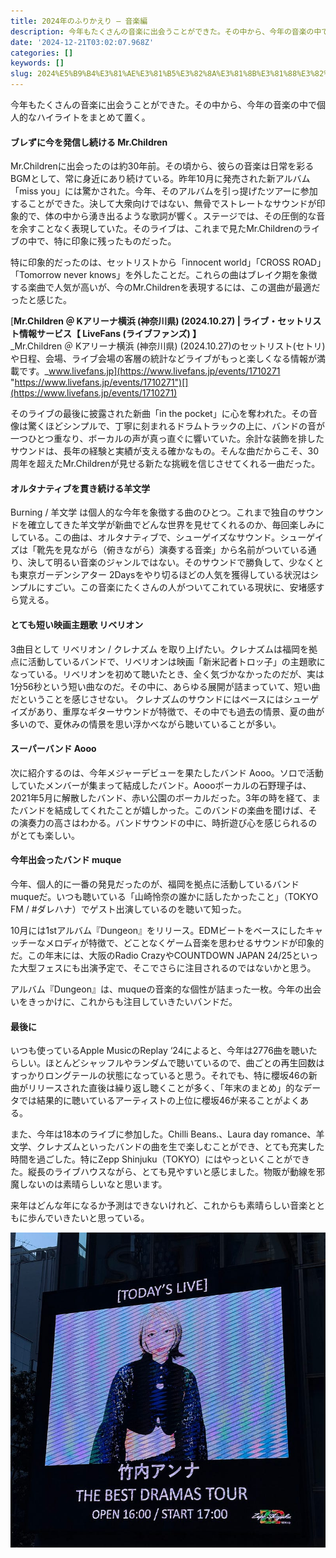 ```yaml
---
title: 2024年のふりかえり — 音楽編
description: 今年もたくさんの音楽に出会うことができた。その中から、今年の音楽の中で個人的なハイライトをまとめて置く。
date: '2024-12-21T03:02:07.968Z'
categories: []
keywords: []
slug: 2024%E5%B9%B4%E3%81%AE%E3%81%B5%E3%82%8A%E3%81%8B%E3%81%88%E3%82%8A%E2%80%8A%E2%80%94%E2%80%8A%E9%9F%B3%E6%A5%BD%E7%B7%A8
---
```

今年もたくさんの音楽に出会うことができた。その中から、今年の音楽の中で個人的なハイライトをまとめて置く。

#### ブレずに今を発信し続ける Mr.Children

Mr.Childrenに出会ったのは約30年前。その頃から、彼らの音楽は日常を彩るBGMとして、常に身近にあり続けている。昨年10月に発売された新アルバム「miss you」には驚かされた。今年、そのアルバムを引っ提げたツアーに参加することができた。決して大衆向けではない、無骨でストレートなサウンドが印象的で、体の中から湧き出るような歌詞が響く。ステージでは、その圧倒的な音を余すことなく表現していた。そのライブは、これまで見たMr.Childrenのライブの中で、特に印象に残ったものだった。

特に印象的だったのは、セットリストから「innocent world」「CROSS ROAD」「Tomorrow never knows」を外したことだ。これらの曲はブレイク期を象徴する楽曲で人気が高いが、今のMr.Childrenを表現するには、この選曲が最適だったと感じた。

[**Mr.Children ＠ Kアリーナ横浜 (神奈川県) (2024.10.27) | ライブ・セットリスト情報サービス【 LiveFans (ライブファンズ) 】**  
_Mr.Children ＠ Kアリーナ横浜 (神奈川県) (2024.10.27)のセットリスト(セトリ)や日程、会場、ライブ会場の客層の統計などライブがもっと楽しくなる情報が満載です。_www.livefans.jp](https://www.livefans.jp/events/1710271 "https://www.livefans.jp/events/1710271")[](https://www.livefans.jp/events/1710271)

そのライブの最後に披露された新曲「in the pocket」に心を奪われた。その音像は驚くほどシンプルで、丁寧に刻まれるドラムトラックの上に、バンドの音が一つひとつ重なり、ボーカルの声が真っ直ぐに響いていた。余計な装飾を排したサウンドは、長年の経験と実績が支える確かなもの。そんな曲だからこそ、30周年を超えたMr.Childrenが見せる新たな挑戦を信じさせてくれる一曲だった。

#### オルタナティブを貫き続ける羊文学

Burning / 羊文学 は個人的な今年を象徴する曲のひとつ。これまで独自のサウンドを確立してきた羊文学が新曲でどんな世界を見せてくれるのか、毎回楽しみにしている。この曲は、オルタナティブで、シューゲイズなサウンド。シューゲイズは「靴先を見ながら（俯きながら）演奏する音楽」から名前がついている通り、決して明るい音楽のジャンルではない。そのサウンドで勝負して、少なくとも東京ガーデンシアター 2Daysをやり切るほどの人気を獲得している状況はシンプルにすごい。この音楽にたくさんの人がついてこれている現状に、安堵感すら覚える。

#### とても短い映画主題歌 リベリオン

3曲目として リベリオン / クレナズム を取り上げたい。クレナズムは福岡を拠点に活動しているバンドで、リベリオンは映画「新米記者トロッ子」の主題歌になっている。リベリオンを初めて聴いたとき、全く気づかなかったのだが、実は1分56秒という短い曲なのだ。その中に、あらゆる展開が詰まっていて、短い曲だということを感じさせない。 クレナズムのサウンドにはベースにはシューゲイズがあり、重厚なギターサウンドが特徴で、その中でも過去の情景、夏の曲が多いので、夏休みの情景を思い浮かべながら聴いていることが多い。

#### スーパーバンド Aooo

次に紹介するのは、今年メジャーデビューを果たしたバンド Aooo。ソロで活動していたメンバーが集まって結成したバンド。Aoooボーカルの石野理子は、2021年5月に解散したバンド、赤い公園のボーカルだった。3年の時を経て、またバンドを結成してくれたことが嬉しかった。このバンドの楽曲を聞けば、その演奏力の高さはわかる。バンドサウンドの中に、時折遊び心を感じられるのがとても楽しい。

#### 今年出会ったバンド muque

今年、個人的に一番の発見だったのが、福岡を拠点に活動しているバンドmuqueだ。いつも聴いている「山崎怜奈の誰かに話したかったこと」（TOKYO FM / #ダレハナ）でゲスト出演しているのを聴いて知った。

10月には1stアルバム『Dungeon』をリリース。EDMビートをベースにしたキャッチーなメロディが特徴で、どことなくゲーム音楽を思わせるサウンドが印象的だ。この年末には、大阪のRadio CrazyやCOUNTDOWN JAPAN 24/25といった大型フェスにも出演予定で、そこでさらに注目されるのではないかと思う。

アルバム『Dungeon』は、muqueの音楽的な個性が詰まった一枚。今年の出会いをきっかけに、これからも注目していきたいバンドだ。

#### 最後に

いつも使っているApple MusicのReplay ‘24によると、今年は2776曲を聴いたらしい。ほとんどシャッフルやランダムで聴いているので、曲ごとの再生回数はすっかりロングテールの状態になっていると思う。それでも、特に櫻坂46の新曲がリリースされた直後は繰り返し聴くことが多く、「年末のまとめ」的なデータでは結果的に聴いているアーティストの上位に櫻坂46が来ることがよくある。

また、今年は18本のライブに参加した。Chilli Beans.、Laura day romance、羊文学、クレナズムといったバンドの曲を生で楽しむことができ、とても充実した時間を過ごした。特にZepp Shinjuku（TOKYO）にはやっといくことができた。縦長のライブハウスながら、とても見やすいと感じました。物販が動線を邪魔しないのは素晴らしいなと思います。

来年はどんな年になるか予測はできないけれど、これからも素晴らしい音楽とともに歩んでいきたいと思っている。

![](1__AQM6Me6q1CNSqIN7G87rNg.jpeg)